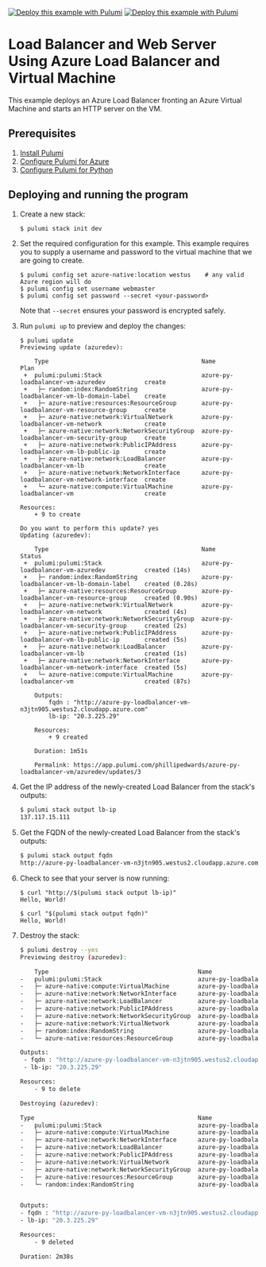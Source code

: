 [![Deploy this example with Pulumi](https://www.pulumi.com/images/deploy-with-pulumi/dark.svg)](https://app.pulumi.com/new?template=https://github.com/pulumi/examples/blob/master/azure-py-loadbalancer-vm/README.md#gh-light-mode-only)
[![Deploy this example with Pulumi](https://www.pulumi.com/images/deploy-with-pulumi/light.svg)](https://app.pulumi.com/new?template=https://github.com/pulumi/examples/blob/master/azure-py-loadbalancer-vm/README.md#gh-dark-mode-only)

# Load Balancer and Web Server Using Azure Load Balancer and Virtual Machine

This example deploys an Azure Load Balancer fronting an Azure Virtual Machine and starts an HTTP server on the VM.

## Prerequisites

1. [Install Pulumi](https://www.pulumi.com/docs/get-started/install/)
1. [Configure Pulumi for Azure](https://www.pulumi.com/docs/intro/cloud-providers/azure/setup/)
1. [Configure Pulumi for Python](https://www.pulumi.com/docs/intro/languages/python/)

## Deploying and running the program

1. Create a new stack:

    ```bash
    $ pulumi stack init dev
    ```

1. Set the required configuration for this example. This example requires you to supply a username and password to the virtual machine that we are going to create.

    ```
    $ pulumi config set azure-native:location westus    # any valid Azure region will do
    $ pulumi config set username webmaster
    $ pulumi config set password --secret <your-password>
    ```

    Note that `--secret` ensures your password is encrypted safely.


1. Run `pulumi up` to preview and deploy the changes:

    ```
    $ pulumi update
    Previewing update (azuredev):

        Type                                           Name                                        Plan
     +  pulumi:pulumi:Stack                            azure-py-loadbalancer-vm-azuredev           create
     +   ├─ random:index:RandomString                  azure-py-loadbalancer-vm-lb-domain-label    create
     +   ├─ azure-native:resources:ResourceGroup       azure-py-loadbalancer-vm-resource-group     create
     +   ├─ azure-native:network:VirtualNetwork        azure-py-loadbalancer-vm-network            create
     +   ├─ azure-native:network:NetworkSecurityGroup  azure-py-loadbalancer-vm-security-group     create
     +   ├─ azure-native:network:PublicIPAddress       azure-py-loadbalancer-vm-lb-public-ip       create
     +   ├─ azure-native:network:LoadBalancer          azure-py-loadbalancer-vm-lb                 create
     +   ├─ azure-native:network:NetworkInterface      azure-py-loadbalancer-vm-network-interface  create
     +   └─ azure-native:compute:VirtualMachine        azure-py-loadbalancer-vm                    create

    Resources:
        + 9 to create

    Do you want to perform this update? yes
    Updating (azuredev):

        Type                                           Name                                        Status
     +  pulumi:pulumi:Stack                            azure-py-loadbalancer-vm-azuredev           created (14s)
     +   ├─ random:index:RandomString                  azure-py-loadbalancer-vm-lb-domain-label    created (0.28s)
     +   ├─ azure-native:resources:ResourceGroup       azure-py-loadbalancer-vm-resource-group     created (0.90s)
     +   ├─ azure-native:network:VirtualNetwork        azure-py-loadbalancer-vm-network            created (4s)
     +   ├─ azure-native:network:NetworkSecurityGroup  azure-py-loadbalancer-vm-security-group     created (2s)
     +   ├─ azure-native:network:PublicIPAddress       azure-py-loadbalancer-vm-lb-public-ip       created (5s)
     +   ├─ azure-native:network:LoadBalancer          azure-py-loadbalancer-vm-lb                 created (1s)
     +   ├─ azure-native:network:NetworkInterface      azure-py-loadbalancer-vm-network-interface  created (5s)
     +   └─ azure-native:compute:VirtualMachine        azure-py-loadbalancer-vm                    created (87s)

        Outputs:
            fqdn : "http://azure-py-loadbalancer-vm-n3jtn905.westus2.cloudapp.azure.com"
            lb-ip: "20.3.225.29"

        Resources:
            + 9 created

        Duration: 1m51s

        Permalink: https://app.pulumi.com/phillipedwards/azure-py-loadbalancer-vm/azuredev/updates/3
    ```

1. Get the IP address of the newly-created Load Balancer from the stack's outputs:

    ```bash
    $ pulumi stack output lb-ip
    137.117.15.111
    ```

1. Get the FQDN of the newly-created Load Balancer from the stack's outputs:

    ```bash
    $ pulumi stack output fqdn
    http://azure-py-loadbalancer-vm-n3jtn905.westus2.cloudapp.azure.com
    ```

1. Check to see that your server is now running:

    ```
    $ curl "http://$(pulumi stack output lb-ip)"
    Hello, World!

    $ curl "$(pulumi stack output fqdn)"
    Hello, World!
    ```

1. Destroy the stack:

    ```bash
    $ pulumi destroy --yes
    Previewing destroy (azuredev):

        Type                                          Name                                        Plan
    -   pulumi:pulumi:Stack                           azure-py-loadbalancer-vm-azuredev           delete
    -   ├─ azure-native:compute:VirtualMachine        azure-py-loadbalancer-vm                    delete
    -   ├─ azure-native:network:NetworkInterface      azure-py-loadbalancer-vm-network-interface  delete
    -   ├─ azure-native:network:LoadBalancer          azure-py-loadbalancer-vm-lb                 delete
    -   ├─ azure-native:network:PublicIPAddress       azure-py-loadbalancer-vm-lb-public-ip       delete
    -   ├─ azure-native:network:NetworkSecurityGroup  azure-py-loadbalancer-vm-security-group     delete
    -   ├─ azure-native:network:VirtualNetwork        azure-py-loadbalancer-vm-network            delete
    -   ├─ random:index:RandomString                  azure-py-loadbalancer-vm-lb-domain-label    delete
    -   └─ azure-native:resources:ResourceGroup       azure-py-loadbalancer-vm-resource-group     delete

    Outputs:
     - fqdn : "http://azure-py-loadbalancer-vm-n3jtn905.westus2.cloudapp.azure.com"
     - lb-ip: "20.3.225.29"

    Resources:
        - 9 to delete

    Destroying (azuredev):

    Type                                              Name                                        Status
    -   pulumi:pulumi:Stack                           azure-py-loadbalancer-vm-azuredev           deleted
    -   ├─ azure-native:compute:VirtualMachine        azure-py-loadbalancer-vm                    deleted (42s)
    -   ├─ azure-native:network:NetworkInterface      azure-py-loadbalancer-vm-network-interface  deleted (5s)
    -   ├─ azure-native:network:LoadBalancer          azure-py-loadbalancer-vm-lb                 deleted (10s)
    -   ├─ azure-native:network:PublicIPAddress       azure-py-loadbalancer-vm-lb-public-ip       deleted (20s)
    -   ├─ azure-native:network:VirtualNetwork        azure-py-loadbalancer-vm-network            deleted (11s)
    -   ├─ azure-native:network:NetworkSecurityGroup  azure-py-loadbalancer-vm-security-group     deleted (3s)
    -   ├─ azure-native:resources:ResourceGroup       azure-py-loadbalancer-vm-resource-group     deleted (76s)
    -   └─ random:index:RandomString                  azure-py-loadbalancer-vm-lb-domain-label    deleted (0.23s)


    Outputs:
    - fqdn : "http://azure-py-loadbalancer-vm-n3jtn905.westus2.cloudapp.azure.com"
    - lb-ip: "20.3.225.29"

    Resources:
        - 9 deleted

    Duration: 2m38s
    ```
